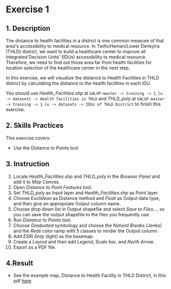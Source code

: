 # Exercise 1

## 1. Description

The distance to health facilities in a district is one common measure of that area's accessibility to medical resource. In Twifo/Heman/Lower Denkyira (THLD) district, we want to build a healthcare center to improve all Integrated Decision Units' (IDUs) accessibility to medical resource. Therefore, we need to find out those area far from health facilities for location selection of the healthcare center in the next step.

In this exercise, we will visualize the distance to Health Facilities in THLD district by calculating the distance to the health facilities in each IDU.

You should use _Health\_Facilities.shp_ at
`GALUP-master -> training -> 1_lu -> datasets -> Health facilities in THLD`
and _THLD\_poly_ at
`GALUP-master -> training -> 1_lu -> datasets -> IDUs of THLD District`
to finish this exercise.

## 2. Skills Practices

This exercise covers:

- Use the Distance to Points tool

## 3. Instruction

1. Locate _Health\_Facilities.shp_ and _THLD\_poly_ in the _Browser Panel_ and add it to
   _Map Canvas_.
2. Open _Distance to Point Features_ tool.
3. Set _THLD\_poly_ as Input layer and _Health\_Facilities.shp_ as Point layer.
4. Choose _Euclidean_ as Distance method and _Float_ as Output data type, and then
   give an appropriate Output column name.
5. Choose drop down list in Output shapefile and select _Save to Files..._, so
   you can save the output shapefile to the files you frequently use.
6. Run _Distance to Points_ tool.
7. Choose _Graduated_ symbology and choose the _Natural Breaks (Jenks)_ and the _Reds_
   color ramp with 5 classes to render the Output column.
8. Add _ESRI Gray (light)_ as the basemap.
9. Create a _Layout_ and then add _Legend_, _Scale bar_, and _North Arrow_.
10. Export as a PDF file.

## 4.Result

- See the example map, Distance to Health Facility in THLD District, in this pdf
  [here](https://github.com/SERVIR-WA/GALUP/blob/master/training/1_lu/pdf_download/DistanceToHF.pdf)
